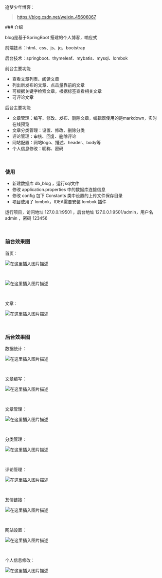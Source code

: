 追梦少年博客：

> https://blog.csdn.net/weixin_45606067



﻿### 介绍

blog是基于SpringBoot 搭建的个人博客，响应式

前端技术：html、css、js、jq、bootstrap

后台技术：springboot、thymeleaf、mybatis、mysql、lombok
&nbsp;

前台主要功能
- 查看文章列表、阅读文章
- 列出新发布的文章、点击量靠前的文章
- 可根据关键字检索文章，根据标签查看相关文章
- 可评论文章
  &nbsp;

后台主要功能
- 文章管理：编写、修改、发布、删除文章，编辑器使用的是markdown，实时在线预览
- 文章分类管理：设置、修改、删除分类
- 评论管理：审核、回复、删除评论
- 网站配置：网站logo、描述、header、body等
- 个人信息修改：昵称、密码

&nbsp;

### 使用
- 新建数据库 db_blog ，运行sql文件
- 修改 application.properties 中的数据库连接信息
- 修改 config 包下 Constants 类中设置的上传文件保存目录
- 项目使用了 lombok，IDEA需要安装 lombok 插件

运行项目，访问地址 127.0.0.1:9501 ，后台地址 127.0.0.1:9501/admin，用户名 admin ，密码 123456

&nbsp;

### 前台效果图
首页：

![在这里插入图片描述](https://img-blog.csdnimg.cn/20201121122606973.png?x-oss-process=image/watermark,type_ZmFuZ3poZW5naGVpdGk,shadow_10,text_aHR0cHM6Ly9ibG9nLmNzZG4ubmV0L3dlaXhpbl80NTYwNjA2Nw==,size_16,color_FFFFFF,t_70#pic_center)

&nbsp;

![在这里插入图片描述](https://img-blog.csdnimg.cn/20201121122700287.png?x-oss-process=image/watermark,type_ZmFuZ3poZW5naGVpdGk,shadow_10,text_aHR0cHM6Ly9ibG9nLmNzZG4ubmV0L3dlaXhpbl80NTYwNjA2Nw==,size_16,color_FFFFFF,t_70#pic_center)


&nbsp;

文章：

![在这里插入图片描述](https://img-blog.csdnimg.cn/20201121122745600.png?x-oss-process=image/watermark,type_ZmFuZ3poZW5naGVpdGk,shadow_10,text_aHR0cHM6Ly9ibG9nLmNzZG4ubmV0L3dlaXhpbl80NTYwNjA2Nw==,size_16,color_FFFFFF,t_70#pic_center)

&nbsp;

### 后台效果图
数据统计：

![在这里插入图片描述](https://img-blog.csdnimg.cn/20201121122826599.png?x-oss-process=image/watermark,type_ZmFuZ3poZW5naGVpdGk,shadow_10,text_aHR0cHM6Ly9ibG9nLmNzZG4ubmV0L3dlaXhpbl80NTYwNjA2Nw==,size_16,color_FFFFFF,t_70#pic_center)

&nbsp;

文章编写：

![在这里插入图片描述](https://img-blog.csdnimg.cn/20201121122858896.png?x-oss-process=image/watermark,type_ZmFuZ3poZW5naGVpdGk,shadow_10,text_aHR0cHM6Ly9ibG9nLmNzZG4ubmV0L3dlaXhpbl80NTYwNjA2Nw==,size_16,color_FFFFFF,t_70#pic_center)

&nbsp;

文章管理：

![在这里插入图片描述](https://img-blog.csdnimg.cn/20201121122922821.png?x-oss-process=image/watermark,type_ZmFuZ3poZW5naGVpdGk,shadow_10,text_aHR0cHM6Ly9ibG9nLmNzZG4ubmV0L3dlaXhpbl80NTYwNjA2Nw==,size_16,color_FFFFFF,t_70#pic_center)

&nbsp;

分类管理：

![在这里插入图片描述](https://img-blog.csdnimg.cn/20201121122952343.png?x-oss-process=image/watermark,type_ZmFuZ3poZW5naGVpdGk,shadow_10,text_aHR0cHM6Ly9ibG9nLmNzZG4ubmV0L3dlaXhpbl80NTYwNjA2Nw==,size_16,color_FFFFFF,t_70#pic_center)

&nbsp;

评论管理：

![在这里插入图片描述](https://img-blog.csdnimg.cn/20201121123014878.png?x-oss-process=image/watermark,type_ZmFuZ3poZW5naGVpdGk,shadow_10,text_aHR0cHM6Ly9ibG9nLmNzZG4ubmV0L3dlaXhpbl80NTYwNjA2Nw==,size_16,color_FFFFFF,t_70#pic_center)

&nbsp;

友情链接：

![在这里插入图片描述](https://img-blog.csdnimg.cn/20201121123129346.png?x-oss-process=image/watermark,type_ZmFuZ3poZW5naGVpdGk,shadow_10,text_aHR0cHM6Ly9ibG9nLmNzZG4ubmV0L3dlaXhpbl80NTYwNjA2Nw==,size_16,color_FFFFFF,t_70#pic_center)

&nbsp;

网站设置：

![在这里插入图片描述](https://img-blog.csdnimg.cn/20201121123033384.png?x-oss-process=image/watermark,type_ZmFuZ3poZW5naGVpdGk,shadow_10,text_aHR0cHM6Ly9ibG9nLmNzZG4ubmV0L3dlaXhpbl80NTYwNjA2Nw==,size_16,color_FFFFFF,t_70#pic_center)

&nbsp;

个人信息修改：

![在这里插入图片描述](https://img-blog.csdnimg.cn/20201121123050256.png?x-oss-process=image/watermark,type_ZmFuZ3poZW5naGVpdGk,shadow_10,text_aHR0cHM6Ly9ibG9nLmNzZG4ubmV0L3dlaXhpbl80NTYwNjA2Nw==,size_16,color_FFFFFF,t_70#pic_center)
